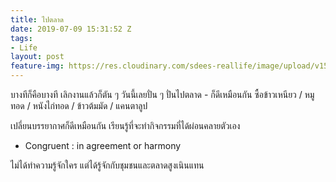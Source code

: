 ```yaml
---
title: ไปตลาด
date: 2019-07-09 15:31:52 Z
tags:
- Life
layout: post
feature-img: https://res.cloudinary.com/sdees-reallife/image/upload/v1562769954/line_1562669024097.jpg
---
```


บางทีก็คือบางที เลิกงานแล้วก็ตัน ๆ วันนี้เลยปั่น ๆ ปั่นไปตลาด - ก็ดีเหมือนกัน ซื้อข้าวเหนียว / หมูทอด / หนังไก่ทอด / ข้าวต้มมัด / แคนตาลูป

เปลี่ยนบรรยากาศก็ดีเหมือนกัน เรียนรู้ที่จะทำกิจกรรมที่ได้ผ่อนคลายตัวเอง

- Congruent : in agreement or harmony

<i class="fa fa-child" style="color:plum"></i>

ไม่ได้ทำความรู้จักใคร แต่ได้รู้จักกับชุมชนและตลาดสูงเนินแทน
